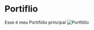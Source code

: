 # Portiflio
Esse é meu Portifólio principal
![Portfólio](https://user-images.githubusercontent.com/87030375/136875203-982c3f40-ab41-463f-960e-ba53e6b18df0.png)
